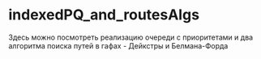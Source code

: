 # indexedPQ_and_routesAlgs
Здесь можно посмотреть реализацию очереди с приоритетами и два алгоритма поиска путей в гафах - Дейкстры и Белмана-Форда
